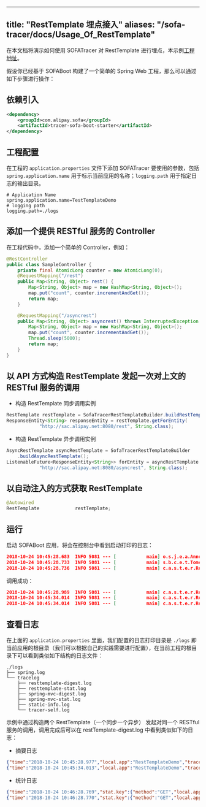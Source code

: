 
---
title: "RestTemplate 埋点接入"
aliases: "/sofa-tracer/docs/Usage_Of_RestTemplate"
---

在本文档将演示如何使用 SOFATracer 对 RestTemplate 进行埋点，本示例[工程地址](https://github.com/sofastack/sofa-tracer/tree/master/tracer-samples/tracer-sample-with-resttemplate)。

假设你已经基于 SOFABoot 构建了一个简单的 Spring Web 工程，那么可以通过如下步骤进行操作：

## 依赖引入

```xml
<dependency>
    <groupId>com.alipay.sofa</groupId>
    <artifactId>tracer-sofa-boot-starter</artifactId>
</dependency>
```

## 工程配置

在工程的 `application.properties` 文件下添加 SOFATracer 要使用的参数，包括 `spring.application.name` 用于标示当前应用的名称；`logging.path` 用于指定日志的输出目录。

```properties
# Application Name
spring.application.name=TestTemplateDemo
# logging path
logging.path=./logs
```

## 添加一个提供 RESTful 服务的 Controller

在工程代码中，添加一个简单的 Controller，例如：

```java
@RestController
public class SampleController {
    private final AtomicLong counter = new AtomicLong(0);
    @RequestMapping("/rest")
    public Map<String, Object> rest() {
        Map<String, Object> map = new HashMap<String, Object>();
        map.put("count", counter.incrementAndGet());
        return map;
    }

    @RequestMapping("/asyncrest")
    public Map<String, Object> asyncrest() throws InterruptedException {
        Map<String, Object> map = new HashMap<String, Object>();
        map.put("count", counter.incrementAndGet());
        Thread.sleep(5000);
        return map;
    }
}
```

## 以 API 方式构造 RestTemplate 发起一次对上文的 RESTful 服务的调用

* 构造 RestTemplate 同步调用实例

```java
RestTemplate restTemplate = SofaTracerRestTemplateBuilder.buildRestTemplate();
ResponseEntity<String> responseEntity = restTemplate.getForEntity(
            "http://sac.alipay.net:8080/rest", String.class);
```

* 构造 RestTemplate 异步调用实例

```java
AsyncRestTemplate asyncRestTemplate = SofaTracerRestTemplateBuilder
    .buildAsyncRestTemplate();
ListenableFuture<ResponseEntity<String>> forEntity = asyncRestTemplate.getForEntity(
            "http://sac.alipay.net:8080/asyncrest", String.class);
```

## 以自动注入的方式获取 RestTemplate

```java
@Autowired
RestTemplate             restTemplate;
```

## 运行

启动 SOFABoot 应用，将会在控制台中看到启动打印的日志：

```json
2018-10-24 10:45:28.683  INFO 5081 --- [           main] o.s.j.e.a.AnnotationMBeanExporter        : Registering beans for JMX exposure on startup
2018-10-24 10:45:28.733  INFO 5081 --- [           main] s.b.c.e.t.TomcatEmbeddedServletContainer : Tomcat started on port(s): 8080 (http)
2018-10-24 10:45:28.736  INFO 5081 --- [           main] c.a.s.t.e.r.RestTemplateDemoApplication  : Started RestTemplateDemoApplication in 2.163 seconds (JVM running for 3.603)
```

调用成功：

```json
2018-10-24 10:45:28.989  INFO 5081 --- [           main] c.a.s.t.e.r.RestTemplateDemoApplication  : Response is {"count":1}
2018-10-24 10:45:34.014  INFO 5081 --- [           main] c.a.s.t.e.r.RestTemplateDemoApplication  : Async Response is {"count":2}
2018-10-24 10:45:34.014  INFO 5081 --- [           main] c.a.s.t.e.r.RestTemplateDemoApplication  : test finish .......
```

## 查看日志

在上面的 `application.properties` 里面，我们配置的日志打印目录是 `./logs` 即当前应用的根目录（我们可以根据自己的实践需要进行配置），在当前工程的根目录下可以看到类似如下结构的日志文件：

```
./logs
├── spring.log
└── tracelog
    ├── resttemplate-digest.log
    ├── resttemplate-stat.log
    ├── spring-mvc-digest.log
    ├── spring-mvc-stat.log
    ├── static-info.log
    └── tracer-self.log
```

示例中通过构造两个 RestTemplate（一个同步一个异步） 发起对同一个 RESTful 服务的调用，调用完成后可以在 restTemplate-digest.log 中看到类似如下的日志：

* 摘要日志

```json
{"time":"2018-10-24 10:45:28.977","local.app":"RestTemplateDemo","traceId":"0a0fe8b3154034912878910015081","spanId":"0","request.url":"http://sac.alipay.net:8080/rest","method":"GET","result.code":"200","resp.size.bytes":0,"time.cost.milliseconds":188,"current.thread.name":"main","remote.app":"","baggage":""}
{"time":"2018-10-24 10:45:34.013","local.app":"RestTemplateDemo","traceId":"0a0fe8b3154034912900410025081","spanId":"0","request.url":"http://sac.alipay.net:8080/asyncrest","method":"GET","result.code":"200","resp.size.bytes":0,"time.cost.milliseconds":5009,"current.thread.name":"SimpleAsyncTaskExecutor-1","remote.app":"","baggage":""}
```

* 统计日志

```json
{"time":"2018-10-24 10:46:28.769","stat.key":{"method":"GET","local.app":"RestTemplateDemo","request.url":"http://sac.alipay.net:8080/asyncrest"},"count":1,"total.cost.milliseconds":5009,"success":"true","load.test":"F"}
{"time":"2018-10-24 10:46:28.770","stat.key":{"method":"GET","local.app":"RestTemplateDemo","request.url":"http://sac.alipay.net:8080/rest"},"count":1,"total.cost.milliseconds":188,"success":"true","load.test":"F"}
```